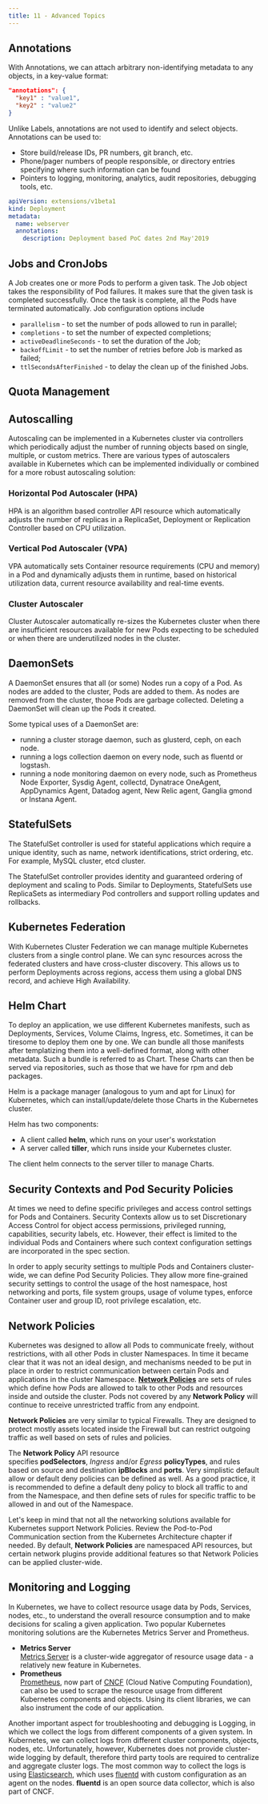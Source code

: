 ```yaml
---
title: 11 - Advanced Topics
---
```


## Annotations

With Annotations, we can attach arbitrary non-identifying metadata to any objects, in a key-value format:

```json
"annotations": {
  "key1" : "value1",
  "key2" : "value2"
}
```

Unlike Labels, annotations are not used to identify and select objects. Annotations can be used to:

* Store build/release IDs, PR numbers, git branch, etc.
* Phone/pager numbers of people responsible, or directory entries specifying where such information can be found
* Pointers to logging, monitoring, analytics, audit repositories, debugging tools, etc.

```yaml
apiVersion: extensions/v1beta1
kind: Deployment
metadata:
  name: webserver
  annotations:
    description: Deployment based PoC dates 2nd May'2019
```

## Jobs and CronJobs

A Job creates one or more Pods to perform a given task. The Job object takes the responsibility of Pod failures. It makes sure that the given task is completed successfully. Once the task is complete, all the Pods have terminated automatically. Job configuration options include

* `parallelism` - to set the number of pods allowed to run in parallel;
* `completions` - to set the number of expected completions;
* `activeDeadlineSeconds` - to set the duration of the Job;
* `backoffLimit` - to set the number of retries before Job is marked as failed;
* `ttlSecondsAfterFinished` - to delay the clean up of the finished Jobs.

## Quota Management

## Autoscalling

Autoscaling can be implemented in a Kubernetes cluster via controllers which periodically adjust the number of running objects based on single, multiple, or custom metrics. There are various types of autoscalers available in Kubernetes which can be implemented individually or combined for a more robust autoscaling solution:

### Horizontal Pod Autoscaler (HPA)

HPA is an algorithm based controller API resource which automatically adjusts the number of replicas in a ReplicaSet, Deployment or Replication Controller based on CPU utilization.

### Vertical Pod Autoscaler (VPA)

VPA automatically sets Container resource requirements (CPU and memory) in a Pod and dynamically adjusts them in runtime, based on historical utilization data, current resource availability and real-time events.

### Cluster Autoscaler

Cluster Autoscaler automatically re-sizes the Kubernetes cluster when there are insufficient resources available for new Pods expecting to be scheduled or when there are underutilized nodes in the cluster.

## DaemonSets

A DaemonSet ensures that all (or some) Nodes run a copy of a Pod. As nodes are added to the cluster, Pods are added to them. As nodes are removed from the cluster, those Pods are garbage collected. Deleting a DaemonSet will clean up the Pods it created.

Some typical uses of a DaemonSet are:

* running a cluster storage daemon, such as glusterd, ceph, on each node.
* running a logs collection daemon on every node, such as fluentd or logstash.
* running a node monitoring daemon on every node, such as Prometheus Node Exporter, Sysdig Agent, collectd, Dynatrace OneAgent, AppDynamics Agent, Datadog agent, New Relic agent, Ganglia gmond or Instana Agent.

## StatefulSets

The StatefulSet controller is used for stateful applications which require a unique identity, such as name, network identifications, strict ordering, etc. For example, MySQL cluster, etcd cluster.

The StatefulSet controller provides identity and guaranteed ordering of deployment and scaling to Pods. Similar to Deployments, StatefulSets use ReplicaSets as intermediary Pod controllers and support rolling updates and rollbacks.

## Kubernetes Federation

With Kubernetes Cluster Federation we can manage multiple Kubernetes clusters from a single control plane. We can sync resources across the federated clusters and have cross-cluster discovery. This allows us to perform Deployments across regions, access them using a global DNS record, and achieve High Availability.

## Helm Chart

To deploy an application, we use different Kubernetes manifests, such as Deployments, Services, Volume Claims, Ingress, etc. Sometimes, it can be tiresome to deploy them one by one. We can bundle all those manifests after templatizing them into a well-defined format, along with other metadata. Such a bundle is referred to as Chart. These Charts can then be served via repositories, such as those that we have for rpm and deb packages.

Helm is a package manager (analogous to yum and apt for Linux) for Kubernetes, which can install/update/delete those Charts in the Kubernetes cluster.

Helm has two components:

* A client called **helm**, which runs on your user's workstation
* A server called **tiller**, which runs inside your Kubernetes cluster.

The client helm connects to the server tiller to manage Charts. 

## Security Contexts and Pod Security Policies

At times we need to define specific privileges and access control settings for Pods and Containers. Security Contexts allow us to set Discretionary Access Control for object access permissions, privileged running, capabilities, security labels, etc. However, their effect is limited to the individual Pods and Containers where such context configuration settings are incorporated in the spec section.

In order to apply security settings to multiple Pods and Containers cluster-wide, we can define Pod Security Policies. They allow more fine-grained security settings to control the usage of the host namespace, host networking and ports, file system groups, usage of volume types, enforce Container user and group ID, root privilege escalation, etc.

## Network Policies

Kubernetes was designed to allow all Pods to communicate freely, without restrictions, with all other Pods in cluster Namespaces. In time it became clear that it was not an ideal design, and mechanisms needed to be put in place in order to restrict communication between certain Pods and applications in the cluster Namespace. **[Network Policies](https://kubernetes.io/docs/concepts/services-networking/network-policies/)** are sets of rules which define how Pods are allowed to talk to other Pods and resources inside and outside the cluster. Pods not covered by any **Network Policy** will continue to receive unrestricted traffic from any endpoint. 

**Network Policies** are very similar to typical Firewalls. They are designed to protect mostly assets located inside the Firewall but can restrict outgoing traffic as well based on sets of rules and policies.

The **Network Policy** API resource specifies **podSelectors**, *Ingress* and/or *Egress* **policyTypes**, and rules based on source and destination **ipBlocks** and **ports**. Very simplistic default allow or default deny policies can be defined as well. As a good practice, it is recommended to define a default deny policy to block all traffic to and from the Namespace, and then define sets of rules for specific traffic to be allowed in and out of the Namespace. 

Let's keep in mind that not all the networking solutions available for Kubernetes support Network Policies. Review the Pod-to-Pod Communication section from the Kubernetes Architecture chapter if needed. By default, **Network Policies** are namespaced API resources, but certain network plugins provide additional features so that Network Policies can be applied cluster-wide.

## Monitoring and Logging

In Kubernetes, we have to collect resource usage data by Pods, Services, nodes, etc., to understand the overall resource consumption and to make decisions for scaling a given application. Two popular Kubernetes monitoring solutions are the Kubernetes Metrics Server and Prometheus.

-   **Metrics Server**\
    [Metrics Server](https://kubernetes.io/docs/tasks/debug-application-cluster/resource-metrics-pipeline/#metrics-server) is a cluster-wide aggregator of resource usage data - a relatively new feature in Kubernetes. 
-   **Prometheus[\
    ](https://prometheus.io/)**[Prometheus](https://prometheus.io/), now part of [CNCF](https://www.cncf.io/) (Cloud Native Computing Foundation), can also be used to scrape the resource usage from different Kubernetes components and objects. Using its client libraries, we can also instrument the code of our application.

Another important aspect for troubleshooting and debugging is Logging, in which we collect the logs from different components of a given system. In Kubernetes, we can collect logs from different cluster components, objects, nodes, etc. Unfortunately, however, Kubernetes does not provide cluster-wide logging by default, therefore third party tools are required to centralize and aggregate cluster logs. The most common way to collect the logs is using [Elasticsearch](https://kubernetes.io/docs/tasks/debug-application-cluster/logging-elasticsearch-kibana/), which uses [fluentd](http://www.fluentd.org/) with custom configuration as an agent on the nodes. **fluentd** is an open source data collector, which is also part of CNCF.

